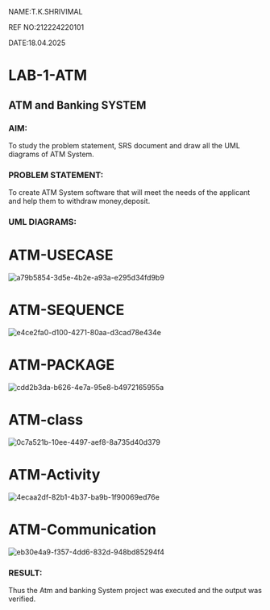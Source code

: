 
NAME:T.K.SHRIVIMAL

REF NO:212224220101

DATE:18.04.2025




# LAB-1-ATM
## ATM and Banking SYSTEM
### AIM: 
To study the problem statement, SRS document and draw all the UML diagrams of ATM
System.
### PROBLEM STATEMENT:
To create ATM System software that will meet the needs of the applicant and help them
to withdraw money,deposit.
### UML DIAGRAMS:

# ATM-USECASE

![a79b5854-3d5e-4b2e-a93a-e295d34fd9b9](https://github.com/user-attachments/assets/737b9c46-931e-4b12-af3a-c92f114b5e95)

# ATM-SEQUENCE
![e4ce2fa0-d100-4271-80aa-d3cad78e434e](https://github.com/user-attachments/assets/469977a4-1ae1-4b61-9ff0-182ddefcb590)

# ATM-PACKAGE
![cdd2b3da-b626-4e7a-95e8-b4972165955a](https://github.com/user-attachments/assets/f7a1cab1-f3f9-459b-ac4d-aa41c2bb4dbe)

# ATM-class
![0c7a521b-10ee-4497-aef8-8a735d40d379](https://github.com/user-attachments/assets/3c3e5f51-5378-4c9e-86d2-56b1c034cac4)

# ATM-Activity
![4ecaa2df-82b1-4b37-ba9b-1f90069ed76e](https://github.com/user-attachments/assets/80cd01f6-27a2-470b-aaee-8a8b2f79726c)


# ATM-Communication 
![eb30e4a9-f357-4dd6-832d-948bd85294f4](https://github.com/user-attachments/assets/c09a2578-91ff-4cc5-a656-390744aaa509)





### RESULT: 
Thus the Atm and banking System project was executed and the output was verified.
